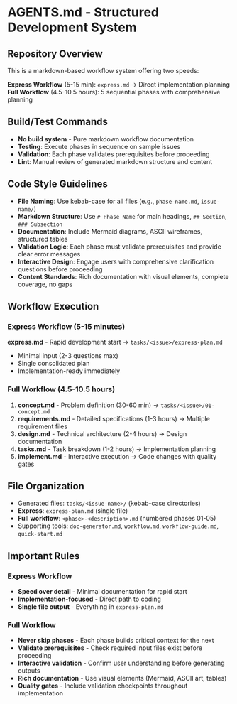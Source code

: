 # AGENTS.md - Structured Development System

## Repository Overview
This is a markdown-based workflow system offering two speeds:

**Express Workflow** (5-15 min): `express.md` → Direct implementation planning
**Full Workflow** (4.5-10.5 hours): 5 sequential phases with comprehensive planning

## Build/Test Commands
- **No build system** - Pure markdown workflow documentation
- **Testing**: Execute phases in sequence on sample issues
- **Validation**: Each phase validates prerequisites before proceeding
- **Lint**: Manual review of generated markdown structure and content

## Code Style Guidelines
- **File Naming**: Use kebab-case for all files (e.g., `phase-name.md`, `issue-name/`)
- **Markdown Structure**: Use `# Phase Name` for main headings, `## Section`, `### Subsection`
- **Documentation**: Include Mermaid diagrams, ASCII wireframes, structured tables
- **Validation Logic**: Each phase must validate prerequisites and provide clear error messages
- **Interactive Design**: Engage users with comprehensive clarification questions before proceeding
- **Content Standards**: Rich documentation with visual elements, complete coverage, no gaps

## Workflow Execution

### Express Workflow (5-15 minutes)
**express.md** - Rapid development start → `tasks/<issue>/express-plan.md`
- Minimal input (2-3 questions max)
- Single consolidated plan
- Implementation-ready immediately

### Full Workflow (4.5-10.5 hours)
1. **concept.md** - Problem definition (30-60 min) → `tasks/<issue>/01-concept.md`
2. **requirements.md** - Detailed specifications (1-3 hours) → Multiple requirement files
3. **design.md** - Technical architecture (2-4 hours) → Design documentation  
4. **tasks.md** - Task breakdown (1-2 hours) → Implementation planning
5. **implement.md** - Interactive execution → Code changes with quality gates

## File Organization
- Generated files: `tasks/<issue-name>/` (kebab-case directories)
- **Express**: `express-plan.md` (single file)
- **Full workflow**: `<phase>-<description>.md` (numbered phases 01-05)
- Supporting tools: `doc-generator.md`, `workflow.md`, `workflow-guide.md`, `quick-start.md`

## Important Rules

### Express Workflow
- **Speed over detail** - Minimal documentation for rapid start
- **Implementation-focused** - Direct path to coding
- **Single file output** - Everything in `express-plan.md`

### Full Workflow
- **Never skip phases** - Each phase builds critical context for the next
- **Validate prerequisites** - Check required input files exist before proceeding  
- **Interactive validation** - Confirm user understanding before generating outputs
- **Rich documentation** - Use visual elements (Mermaid, ASCII art, tables)
- **Quality gates** - Include validation checkpoints throughout implementation